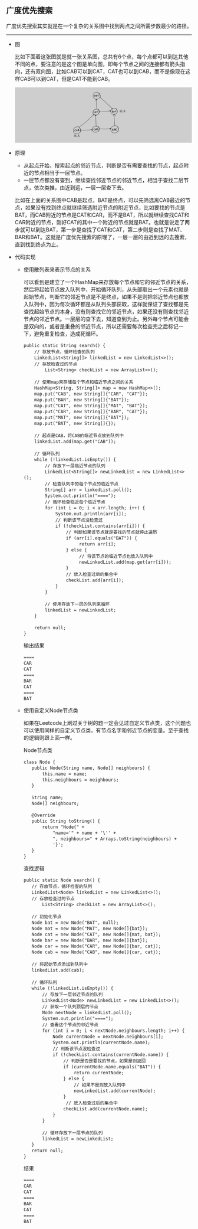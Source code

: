 ## 广度优先搜索

广度优先搜索其实就是在一个复杂的关系图中找到两点之间所需步数最少的路径。

---

- 图

  比如下面着这张图就是就一张关系图，总共有6个点，每个点都可以到达其他不同的点，要注意的是这个图是单向图，即每个节点之间的连接都有箭头指向，还有双向图，比如CAB可以到CAT，CAT也可以到CAB，而不是像现在这样CAB可以到CAT，但是CAT不能到CAB。
  
  ![找出最短路径](https://github.com/nemolpsky/algorithm/raw/master/file/image/2.png)

- 原理

  - 从起点开始，搜索起点的邻近节点，判断是否有需要查找的节点，起点附近的节点相当于一层节点。
  - 一层节点都没有查到，继续查找邻近节点的邻近节点，相当于查找二层节点，依次类推，由近到远，一层一层查下去。
  
  比如在上面的关系图中CAB是起点，BAT是终点，可以先筛选离CAB最近的节点，如果没有找到终点就继续筛选附近节点的附近节点，比如要找的节点是BAT，而CAB附近的节点是CAT和CAR，而不是BAT，所以就继续查找CAT和CAR附近的节点，刚好CAT的其中一个附近的节点就是BAT。也就是说走了两步就可以到达BAT，第一步是查找了CAT和CAT，第二步则是查找了MAT、BAR和BAT。这就是广度优先搜索的原理了，一层一层的由近到远的去搜索，直到找到终点为止。



- 代码实现

  - 使用散列表来表示节点的关系

    可以看到是建立了一个HashMap来存放每个节点和它的邻近节点的关系，然后将起始节点放入队列中，开始循环队列，从头部取出一个元素也就是起始节点，判断它的邻近节点是不是终点，如果不是则把邻近节点也都放入队列中，因为每次循环都是从队列头部获取，这样就保证了查找都是先查找起始节点的本身，没有则查找它的邻近节点，如果还没有则查找邻近节点的邻近节点。一层层的查下去，知道查到为止。另外每个节点可能会是双向的，或者是重叠的邻近节点，所以还需要每次检查完之后标记一下，避免重复检查，造成死循环。

    ```
    public static String search() {
        // 存放节点，循环检查的队列
        LinkedList<String[]> linkedList = new LinkedList<>();
        // 存放检查过的节点
		    List<String> checkList = new ArrayList<>();

        // 使用map来存储每个节点和临近节点之间的关系
        HashMap<String, String[]> map = new HashMap<>();
        map.put("CAB", new String[]{"CAR", "CAT"});
        map.put("BAR", new String[]{"BAT"});
        map.put("CAT", new String[]{"MAT", "BAT"});
        map.put("CAR", new String[]{"BAR", "CAT"});
        map.put("MAT", new String[]{"BAT"});
        map.put("BAT", new String[]{});

        // 起点是CAB，将CAB的临近节点放到队列中
        linkedList.add(map.get("CAB"));

        // 循环队列
        while (!linkedList.isEmpty()) {
            // 存放下一层临近节点的队列
            LinkedList<String[]> newLinkedList = new LinkedList<>();
            // 检查队列中的每个节点的临近节点
            String[] arr = linkedList.poll();
            System.out.println("====");
            // 循环检查临近每个临近节点
            for (int i = 0; i < arr.length; i++) {
                System.out.println(arr[i]);
                // 判断该节点没检查过
                if (!checkList.contains(arr[i])) {
                    // 判断如果该节点就是要找的节点就停止遍历
                    if (arr[i].equals("BAT")) {
                         return arr[i];
                    } else {
                         // 将该节点的临近节点也放入队列中
                         newLinkedList.add(map.get(arr[i]));
                    }
                    // 放入检查过后的集合中
                    checkList.add(arr[i]);
                }
            }

            // 使用存放下一层的队列来循环
            linkedList = newLinkedList;
        }

        return null;
    }

    ```
    输出结果
    ```
    ====
    CAR
    CAT
    ====
    BAR
    CAT
    ====
    BAT
    ```
   - 使用自定义Node节点类

     如果在Leetcode上刷过关于树的题一定会见过自定义节点类，这个问题也可以使用同样的自定义节点类，有节点名字和邻近节点的变量。至于查找的逻辑则跟上面一样。

     Node节点类
     ```
     class Node {
        public Node(String name, Node[] neighbours) {
            this.name = name;
            this.neighbours = neighbours;
        }

        String name;
        Node[] neighbours;

        @Override
        public String toString() {
            return "Node{" +
                "name='" + name + '\'' +
                ", neighbours=" + Arrays.toString(neighbours) +
                '}';
        }
     }
     ```

     查找逻辑
     ```
     public static Node search() {
        // 存放节点，循环检查的队列
        LinkedList<Node> linkedList = new LinkedList<>();
        // 存放检查过的节点
		    List<String> checkList = new ArrayList<>();

        // 初始化节点
        Node bat = new Node("BAT", null);
        Node mat = new Node("MAT", new Node[]{bat});
        Node cat = new Node("CAT", new Node[]{mat, bat});
        Node bar = new Node("BAR", new Node[]{bat});
        Node car = new Node("CAR", new Node[]{bar, cat});
        Node cab = new Node("CAB", new Node[]{car, cat});

        // 将起始节点添加到队列中
        linkedList.add(cab);

        // 循环队列
        while (!linkedList.isEmpty()) {
            // 存放下一层邻近节点的队列
            LinkedList<Node> newLinkedList = new LinkedList<>();
            // 获取一个队列顶层的节点
            Node nextNode = linkedList.poll();
            System.out.println("====");
            // 查看这个节点的邻近节点
            for (int i = 0; i < nextNode.neighbours.length; i++) {
                Node currentNode = nextNode.neighbours[i];
                System.out.println(currentNode.name);
                // 判断该节点没检查过
                if (!checkList.contains(currentNode.name)) {
                    // 判断是否是要找的节点，如果是则返回
                    if (currentNode.name.equals("BAT")) {
                        return currentNode;
                    } else {
                        // 如果不是则放入队列中
                        newLinkedList.add(currentNode);
                    }
                     // 放入检查过后的集合中
                    checkList.add(currentNode.name);
                }
            }

            // 循环存放下一层节点的队列
            linkedList = newLinkedList;
        }
        return null;
     }
     ```
     结果
     ```
     ====
     CAR
     CAT
     ====
     BAR
     CAT
     ====
     BAT
     ```
